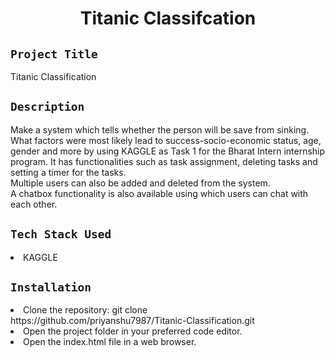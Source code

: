 <h1 align="center">
  <a href="# Titanic Classification"></a>
  Titanic Classifcation
</h1>

## `Project Title`
Titanic Classification

## `Description`
Make a system which tells whether the person will be
save from sinking. What factors were
most likely lead to success-socio-economic
status, age, gender and more by using KAGGLE as Task 1 for the Bharat Intern internship program. It has functionalities such as task assignment, deleting tasks and setting a timer for the tasks.
<br>
Multiple users can also be added and deleted from the system.
<br>
A chatbox functionality is also available using which users can chat with each other.

## `Tech Stack Used`
<li>KAGGLE</li>

## `Installation`
<li>Clone the repository: git clone https://github.com/priyanshu7987/Titanic-Classification.git </li>
<li>Open the project folder in your preferred code editor.</li>
<li>Open the index.html file in a web browser.</li>
